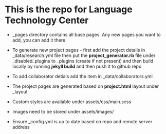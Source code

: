 # This is the repo for Language Technology Center
- _pages directory contains all base pages. Any new pages you want to add, you can add it there

- To generate new project pages - first add the project details in _data/research.yml file then put the **project_generator.rb** file under _disabled_plugins to _plugins (create if not present) and then build locally by running **jekyll build** and then push it to github repo

- To add collaborator detials add the item in _data/collaborators.yml

- The project pages are generated based on **project.html** layout under _layout

- Custom styles are available under assets/css/main.scss

- Images need to be stored under assets/images/

- Ensure _config.yml is up to date based on repo and remote server address